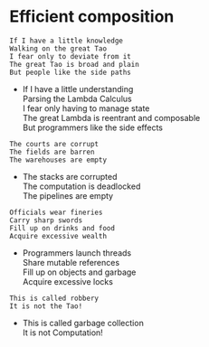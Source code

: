 Efficient composition
===
```
If I have a little knowledge
Walking on the great Tao
I fear only to deviate from it
The great Tao is broad and plain
But people like the side paths
```
- If I have a little understanding  
Parsing the Lambda Calculus  
I fear only having to manage state  
The great Lambda is reentrant and composable  
But programmers like the side effects  
```
The courts are corrupt
The fields are barren
The warehouses are empty
```
- The stacks are corrupted  
The computation is deadlocked  
The pipelines are empty  
```
Officials wear fineries
Carry sharp swords
Fill up on drinks and food
Acquire excessive wealth
```
- Programmers launch threads  
Share mutable references  
Fill up on objects and garbage  
Acquire excessive locks  
```
This is called robbery
It is not the Tao!
```
- This is called garbage collection  
It is not Computation!  
